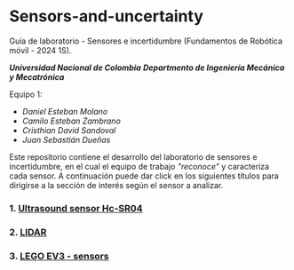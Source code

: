 # Sensors-and-uncertainty
Guía de laboratorio - Sensores e incertidumbre (Fundamentos de Robótica móvil - 2024 1S).

***Universidad Nacional de Colombia***
***Departmento de Ingeniería Mecánica y Mecatrónica***

Equipo 1:
* _Daniel Esteban Molano_
* _Camilo Esteban Zambrano_
* _Cristhian David Sandoval_
* _Juan Sebastián Dueñas_

Este repositorio contiene el desarrollo del laboratorio de sensores e incertidumbre, en el cual el equipo de trabajo *"reconoce"* y caracteriza cada sensor. A continuación puede dar click en los siguientes títulos para dirigirse a la sección de interés según el sensor a analizar.

### 1. [Ultrasound sensor Hc-SR04](2_sensor_ultrasound.md)
### 2. [LIDAR](2_sensor_lidar.md)
### 3. [LEGO EV3 - sensors](2_sensor_EV3.md)

